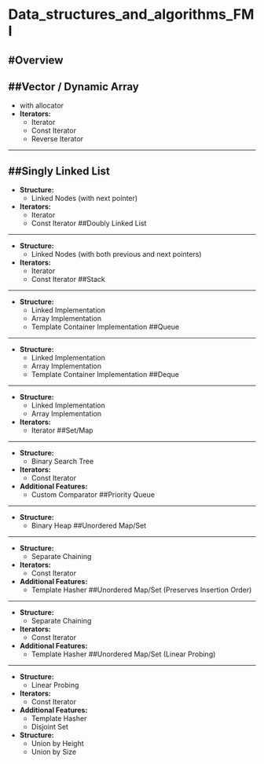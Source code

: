 # Data_structures_and_algorithms_FMI

#Overview
---
##Vector / Dynamic Array
---
  - with allocator
  - **Iterators:**
    - Iterator
    - Const Iterator
    - Reverse Iterator
---
##Singly Linked List
---
  - **Structure:**
    - Linked Nodes (with next pointer)
  - **Iterators:**
    - Iterator
    - Const Iterator
##Doubly Linked List
---
  - **Structure:**
    - Linked Nodes (with both previous and next pointers)
  - **Iterators:**
    - Iterator
    - Const Iterator
##Stack
---
  - **Structure:**
    - Linked Implementation
    - Array Implementation
    - Template Container Implementation
##Queue
---
  - **Structure:**
    - Linked Implementation
    - Array Implementation
    - Template Container Implementation
##Deque
---
  - **Structure:**
    - Linked Implementation
    - Array Implementation
  - **Iterators:**
    - Iterator
##Set/Map
---
  - **Structure:**
    - Binary Search Tree
  - **Iterators:**
    - Const Iterator
  - **Additional Features:**
    - Custom Comparator
##Priority Queue
---
  - **Structure:**
    - Binary Heap
##Unordered Map/Set
---
  - **Structure:**
    - Separate Chaining
  - **Iterators:**
    - Const Iterator
  - **Additional Features:**
    - Template Hasher
##Unordered Map/Set (Preserves Insertion Order)
---
  - **Structure:**
    - Separate Chaining
  - **Iterators:**
    - Const Iterator
  - **Additional Features:**
    - Template Hasher
##Unordered Map/Set (Linear Probing)
---
  - **Structure:**
    - Linear Probing
  - **Iterators:**
    - Const Iterator
  - **Additional Features:**
    - Template Hasher
    - Disjoint Set
  - **Structure:**
    - Union by Height
    - Union by Size
